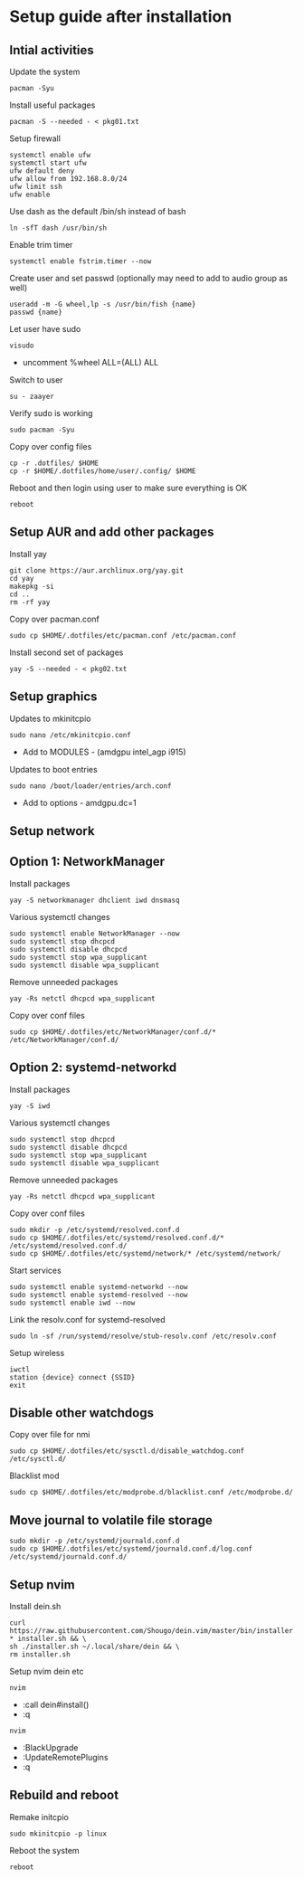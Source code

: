 # Setup guide after installation

## Intial activities

Update the system
```
pacman -Syu
```

Install useful packages
```
pacman -S --needed - < pkg01.txt
```

Setup firewall
```
systemctl enable ufw
systemctl start ufw
ufw default deny
ufw allow from 192.168.8.0/24
ufw limit ssh
ufw enable
```

Use dash as the default /bin/sh instead of bash
```
ln -sfT dash /usr/bin/sh
```

Enable trim timer
```
systemctl enable fstrim.timer --now
```

Create user and set passwd (optionally may need to add to audio group as well)
```
useradd -m -G wheel,lp -s /usr/bin/fish {name}
passwd {name}
```

Let user have sudo
```
visudo
```
* uncomment %wheel ALL=(ALL) ALL

Switch to user
```
su - zaayer
```

Verify sudo is working
```
sudo pacman -Syu
```

Copy over config files
```
cp -r .dotfiles/ $HOME
cp -r $HOME/.dotfiles/home/user/.config/ $HOME
```

Reboot and then login using user to make sure everything is OK
```
reboot
```

## Setup AUR and add other packages

Install yay
```
git clone https://aur.archlinux.org/yay.git
cd yay
makepkg -si
cd ..
rm -rf yay
```

Copy over pacman.conf
```
sudo cp $HOME/.dotfiles/etc/pacman.conf /etc/pacman.conf
```

Install second set of packages
```
yay -S --needed - < pkg02.txt
```

## Setup graphics

Updates to mkinitcpio
```
sudo nano /etc/mkinitcpio.conf
```
* Add to MODULES - (amdgpu intel_agp i915)

Updates to boot entries
```
sudo nano /boot/loader/entries/arch.conf
```
* Add to options - amdgpu.dc=1

## Setup network

## Option 1: NetworkManager

Install packages
```
yay -S networkmanager dhclient iwd dnsmasq
```

Various systemctl changes
```
sudo systemctl enable NetworkManager --now
sudo systemctl stop dhcpcd
sudo systemctl disable dhcpcd
sudo systemctl stop wpa_supplicant
sudo systemctl disable wpa_supplicant
```

Remove unneeded packages
```
yay -Rs netctl dhcpcd wpa_supplicant
```

Copy over conf files
```
sudo cp $HOME/.dotfiles/etc/NetworkManager/conf.d/* /etc/NetworkManager/conf.d/
```

## Option 2: systemd-networkd

Install packages
```
yay -S iwd
```

Various systemctl changes
```
sudo systemctl stop dhcpcd
sudo systemctl disable dhcpcd
sudo systemctl stop wpa_supplicant
sudo systemctl disable wpa_supplicant
```

Remove unneeded packages
```
yay -Rs netctl dhcpcd wpa_supplicant
```

Copy over conf files
```
sudo mkdir -p /etc/systemd/resolved.conf.d
sudo cp $HOME/.dotfiles/etc/systemd/resolved.conf.d/* /etc/systemd/resolved.conf.d/
sudo cp $HOME/.dotfiles/etc/systemd/network/* /etc/systemd/network/
```

Start services
```
sudo systemctl enable systemd-networkd --now
sudo systemctl enable systemd-resolved --now
sudo systemctl enable iwd --now
```

Link the resolv.conf for systemd-resolved
```
sudo ln -sf /run/systemd/resolve/stub-resolv.conf /etc/resolv.conf
```

Setup wireless
```
iwctl
station {device} connect {SSID}
exit
```

## Disable other watchdogs

Copy over file for nmi
```
sudo cp $HOME/.dotfiles/etc/sysctl.d/disable_watchdog.conf /etc/sysctl.d/
```

Blacklist mod
```
sudo cp $HOME/.dotfiles/etc/modprobe.d/blacklist.conf /etc/modprobe.d/
```

## Move journal to volatile file storage

```
sudo mkdir -p /etc/systemd/journald.conf.d
sudo cp $HOME/.dotfiles/etc/systemd/journald.conf.d/log.conf /etc/systemd/journald.conf.d/
```

## Setup nvim

Install dein.sh
```
curl https://raw.githubusercontent.com/Shougo/dein.vim/master/bin/installer.sh * installer.sh && \
sh ./installer.sh ~/.local/share/dein && \
rm installer.sh
```

Setup nvim dein etc
```
nvim
```
* :call dein#install()
* :q

```
nvim
```
* :BlackUpgrade
* :UpdateRemotePlugins
* :q

## Rebuild and reboot

Remake initcpio
```
sudo mkinitcpio -p linux
```

Reboot the system
```
reboot
```
